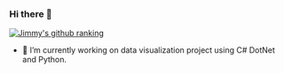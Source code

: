 ### Hi there 👋

[![Jimmy's github ranking](https://api.fizmasoft.uz/mcard/rank?username=jsr1611&country_code=south_korea)](https://github.com/jsr1611)

- 🔭 I’m currently working on data visualization project using C# DotNet and Python.
<!-- 
**jsr1611/jsr1611** is a ✨ _special_ ✨ repository because its `README.md` (this file) appears on your GitHub profile.

Here are some ideas to get you started:


- 🌱 I’m currently learning ...
- 👯 I’m looking to collaborate on ...
- 🤔 I’m looking for help with ...
- 💬 Ask me about ...
- 📫 How to reach me: ...
- 😄 Pronouns: ...
- ⚡ Fun fact: ...
-->
